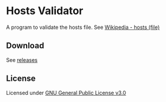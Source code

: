 # Hosts Validator

A program to validate the hosts file. See [Wikipedia - hosts (file)](https://en.wikipedia.org/wiki/Hosts_(file))

## Download

See [releases](https://github.com/andraantariksa/hosts-validator/releases)

## License

Licensed under [GNU General Public License v3.0](LICENSE)
